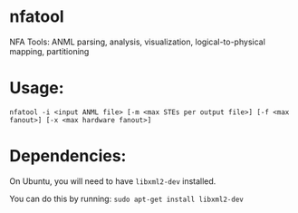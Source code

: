 # nfatool
NFA Tools:  ANML parsing, analysis, visualization, logical-to-physical mapping, partitioning

# Usage:
`
nfatool -i <input ANML file> [-m <max STEs per output file>] [-f <max fanout>] [-x <max hardware fanout>] 
`

# Dependencies:

On Ubuntu, you will need to have `libxml2-dev` installed.

You can do this by running: `sudo apt-get install libxml2-dev`
